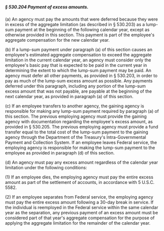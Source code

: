 ##### § 530.204 Payment of excess amounts. #####

(a) An agency must pay the amounts that were deferred because they were in excess of the aggregate limitation (as described in § 530.203) as a lump-sum payment at the beginning of the following calendar year, except as otherwise provided in this section. This payment is part of the employee's aggregate compensation for the new calendar year.

(b) If a lump-sum payment under paragraph (a) of this section causes an employee's estimated aggregate compensation to exceed the aggregate limitation in the current calendar year, an agency must consider only the employee's basic pay that is expected to be paid in the current year in determining the extent to which the lump-sum payment may be paid. An agency must defer all other payments, as provided in § 530.203, in order to pay as much of the lump-sum excess amount as possible. Any payments deferred under this paragraph, including any portion of the lump-sum excess amount that was not payable, are payable at the beginning of the next calendar year, as provided in paragraph (a) of this section.

(c) If an employee transfers to another agency, the gaining agency is responsible for making any lump-sum payment required by paragraph (a) of this section. The previous employing agency must provide the gaining agency with documentation regarding the employee's excess amount, as provided in § 530.205. The previous employing agency must provide a fund transfer equal to the total cost of the lump-sum payment to the gaining agency through the Department of the Treasury's Intra-Governmental Payment and Collection System. If an employee leaves Federal service, the employing agency is responsible for making the lump-sum payment to the employee as provided in paragraph (d) of this section.

(d) An agency must pay any excess amount regardless of the calendar year limitation under the following conditions:

(1) If an employee dies, the employing agency must pay the entire excess amount as part of the settlement of accounts, in accordance with 5 U.S.C. 5582.

(2) If an employee separates from Federal service, the employing agency must pay the entire excess amount following a 30-day break in service. If the individual is reemployed in the Federal service within the same calendar year as the separation, any previous payment of an excess amount must be considered part of that year's aggregate compensation for the purpose of applying the aggregate limitation for the remainder of the calendar year.